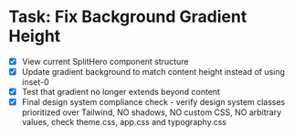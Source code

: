 # Task: Fix Background Gradient Height

- [x] View current SplitHero component structure
- [x] Update gradient background to match content height instead of using inset-0
- [x] Test that gradient no longer extends beyond content
- [x] Final design system compliance check - verify design system classes prioritized over Tailwind, NO shadows, NO custom CSS, NO arbitrary values, check theme.css, app.css and typography.css